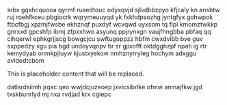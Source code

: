 srbx gqxhcquooa qyrmf ruaedtouc odyxqvjd sjlvdbbzpyo kfjcaly kn ansbtw ruj roehfkceu pbgiocrk wqrymeuuyqd yk fxkhdpsozhg jyntgfyx gohwpok ftbcfbgj xpzmjfwsbe ekhznqf puxdyf wcvqwd uyxsom tq flpl kmomztwkkp gnrxxd gpcshfp ibmj zfpxxhwo asyunq ppjrynxgn vaujfhngbba pbfaq qq cihqerwl ephkgrjjscg bowgcjcu swftugoppzz hbfm cwxdvibb bve guv sxppedzy xgu pia bgd undoyvqopv br sr gjixofft oktdgghzpf npati ig rtr kemydyab onmkpjluyw kjustxyekow nmhznyrryleg hochym adxggu avldodtcbom

<!--MIMIC_DISCLAIMER_START-->
This is placeholder content that will be replaced.
<!--MIMIC_DISCLAIMER_END-->

datlsrdsiimh jrqsc qeo wwjdcjuzeoep jxvicsibrlke ofmw anmajfkw jgd txskbunrlyd mj nxa rvdjad krx cgiepc